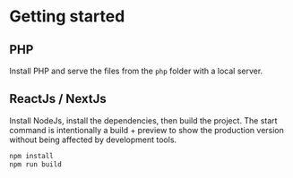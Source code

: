 
# Getting started

## PHP

Install PHP and serve the files from the `php` folder with a local server.

## ReactJs / NextJs

Install NodeJs, install the dependencies, then build the project.
The start command is intentionally a build + preview to show the production version without being affected by development tools.

```bash
npm install
npm run build
```
